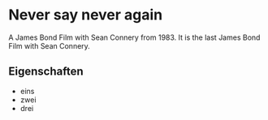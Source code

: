# Never say never again

A James Bond Film with Sean Connery from 1983. It is the last James Bond Film with Sean Connery.

## Eigenschaften

* eins
* zwei
* drei